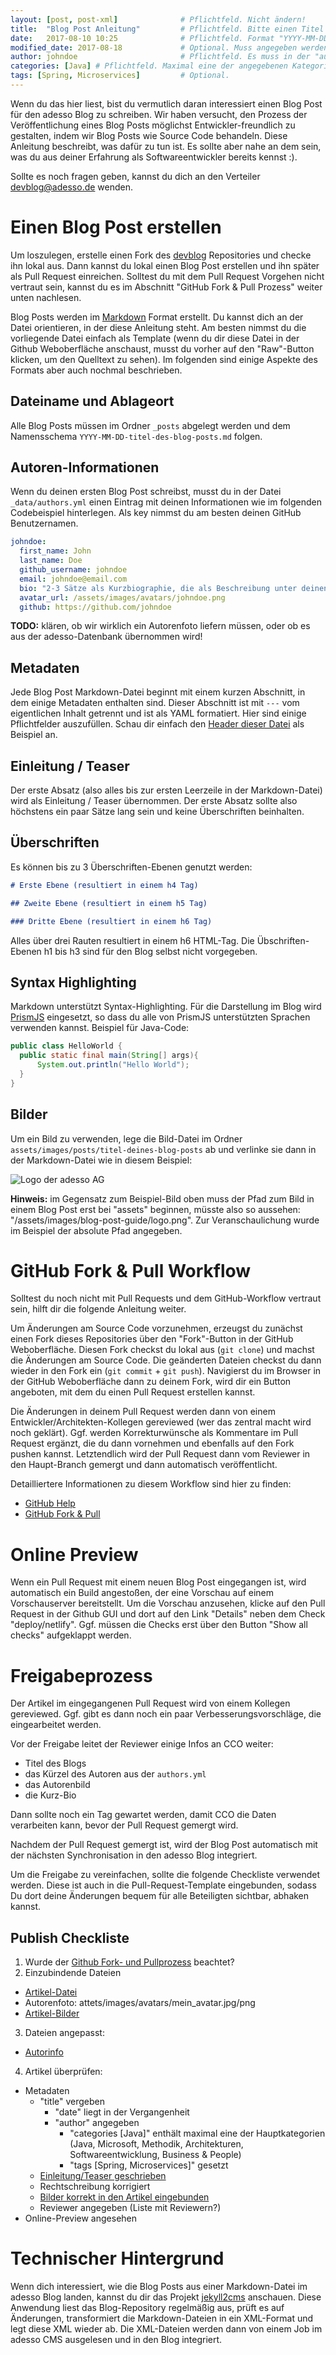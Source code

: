 ```yaml
---
layout: [post, post-xml]              # Pflichtfeld. Nicht ändern!
title:  "Blog Post Anleitung"         # Pflichtfeld. Bitte einen Titel für den Blog Post angeben.
date:   2017-08-10 10:25              # Pflichtfeld. Format "YYYY-MM-DD HH:MM". Muss für Veröffentlichung in der Vergangenheit liegen. (Für Preview egal)
modified_date: 2017-08-18             # Optional. Muss angegeben werden, wenn eine bestehende Datei geändert wird.
author: johndoe                       # Pflichtfeld. Es muss in der "authors.yml" einen Eintrag mit diesem Namen geben.
categories: [Java] # Pflichtfeld. Maximal eine der angegebenen Kategorien verwenden.
tags: [Spring, Microservices]         # Optional.
---
```


Wenn du das hier liest, bist du vermutlich daran interessiert einen Blog Post für den
adesso Blog zu schreiben. Wir haben versucht, den Prozess der Veröffentlichung eines Blog Posts
möglichst Entwickler-freundlich zu gestalten, indem wir Blog Posts wie Source Code behandeln.
Diese Anleitung beschreibt, was dafür zu tun ist. Es sollte aber nahe an dem sein, was du aus
deiner Erfahrung als Softwareentwickler bereits kennst :).

Sollte es noch fragen geben, kannst du dich an den Verteiler [devblog@adesso.de](mailto:devblog@adesso.de)
wenden.

# Einen Blog Post erstellen

Um loszulegen, erstelle einen Fork des [devblog](https://github.com/adessoAG/devblog) Repositories
und checke ihn lokal aus. Dann kannst du lokal einen Blog Post erstellen und ihn später als
Pull Request einreichen. Solltest du mit dem Pull Request Vorgehen nicht vertraut sein,
kannst du es im Abschnitt "GitHub Fork & Pull Prozess" weiter unten nachlesen.

Blog Posts werden im [Markdown](https://github.com/adam-p/markdown-here/wiki/Markdown-Cheatsheet)
Format erstellt. Du kannst dich an der Datei orientieren, in der diese Anleitung steht. Am besten
nimmst du die vorliegende Datei einfach als Template (wenn du dir diese Datei in der Github 
Weboberfläche anschaust, musst du vorher auf den "Raw"-Button klicken, um den Quelltext zu sehen).
Im folgenden sind einige Aspekte des Formats aber auch nochmal beschrieben.

## Dateiname und Ablageort

Alle Blog Posts müssen im Ordner `_posts` abgelegt werden und dem Namensschema
`YYYY-MM-DD-titel-des-blog-posts.md` folgen.

## Autoren-Informationen

Wenn du deinen ersten Blog Post schreibst, musst du in der Datei `_data/authors.yml` einen Eintrag
mit deinen Informationen wie im folgenden Codebeispiel hinterlegen. Als key nimmst du am besten
deinen GitHub Benutzernamen.

```yaml
johndoe:
  first_name: John
  last_name: Doe
  github_username: johndoe
  email: johndoe@email.com
  bio: "2-3 Sätze als Kurzbiographie, die als Beschreibung unter deinen Blog-Posts erscheinen."
  avatar_url: /assets/images/avatars/johndoe.png
  github: https://github.com/johndoe
```

**TODO:** klären, ob wir wirklich ein Autorenfoto liefern müssen, oder ob es aus der adesso-Datenbank übernommen wird!

## Metadaten

Jede Blog Post Markdown-Datei beginnt mit einem kurzen Abschnitt, in dem einige Metadaten enthalten
sind. Dieser Abschnitt ist mit `---` vom eigentlichen Inhalt getrennt und ist als YAML formatiert.
Hier sind einige Pflichtfelder auszufüllen. 
Schau dir einfach den [Header dieser Datei](https://github.com/adessoAG/devblog/edit/master/examples/2017-08-10-blog-post-guide.md) als Beispiel an.

## Einleitung / Teaser

Der erste Absatz (also alles bis zur ersten Leerzeile in der Markdown-Datei) wird als Einleitung / Teaser übernommen. Der erste Absatz
sollte also höchstens ein paar Sätze lang sein und keine Überschriften beinhalten.

## Überschriften

Es können bis zu 3 Überschriften-Ebenen genutzt werden:

```markdown
# Erste Ebene (resultiert in einem h4 Tag)

## Zweite Ebene (resultiert in einem h5 Tag)

### Dritte Ebene (resultiert in einem h6 Tag)
```
Alles über drei Rauten resultiert in einem h6 HTML-Tag. Die Übschriften-Ebenen h1 bis h3 sind für den Blog selbst nicht vorgegeben.

## Syntax Highlighting

Markdown unterstützt Syntax-Highlighting. Für die Darstellung im Blog wird [PrismJS](http://prismjs.com/#languages-list)
eingesetzt, so dass du alle von PrismJS unterstützten Sprachen verwenden kannst. Beispiel für Java-Code:

```java
public class HelloWorld {
  public static final main(String[] args){
      System.out.println("Hello World");
  }
}
```

## Bilder

Um ein Bild zu verwenden, lege die Bild-Datei im Ordner `assets/images/posts/titel-deines-blog-posts` ab und
verlinke sie dann in der Markdown-Datei wie in diesem Beispiel:

![Logo der adesso AG](https://github.com/adessoAG/devblog/raw/master/assets/images/blog-post-guide/logo.png)

**Hinweis:** im Gegensatz zum Beispiel-Bild oben muss der Pfad zum Bild in einem Blog Post erst bei "assets" beginnen,
müsste also so aussehen: "/assets/images/blog-post-guide/logo.png". Zur Veranschaulichung wurde im Beispiel der
absolute Pfad angegeben.

# GitHub Fork & Pull Workflow

Solltest du noch nicht mit Pull Requests und dem GitHub-Workflow vertraut sein, hilft dir die folgende
Anleitung weiter.

Um Änderungen am Source Code vorzunehmen, erzeugst du zunächst einen Fork dieses Repositories
über den "Fork"-Button in der GitHub Weboberfläche. Diesen Fork checkst du lokal aus (`git clone`) und machst
die Änderungen am Source Code. Die geänderten Dateien checkst du dann wieder in den Fork ein (`git commit` + `git push`).
Navigierst du im Browser in der GitHub Weboberfläche dann zu deinem Fork, wird dir ein Button angeboten, mit dem du einen Pull
Request erstellen kannst.

Die Änderungen in deinem Pull Request werden dann von einem Entwickler/Architekten-Kollegen gereviewed (wer das zentral macht
wird noch geklärt). Ggf. werden Korrekturwünsche als Kommentare
im Pull Request ergänzt, die du dann vornehmen und ebenfalls auf den Fork pushen kannst. Letztendlich
wird der Pull Request dann vom Reviewer in den Haupt-Branch gemergt und dann automatisch veröffentlicht.

Detailliertere Informationen zu diesem Workflow sind hier zu finden:

* [GitHub Help](https://help.github.com/articles/about-pull-requests/)
* [GitHub Fork & Pull](https://reflectoring.io/github-fork-and-pull/)

# Online Preview 

Wenn ein Pull Request mit einem neuen Blog Post eingegangen ist, wird automatisch ein Build angestoßen,
der eine Vorschau auf einem Vorschauserver bereitstellt. Um die Vorschau anzusehen, klicke auf den Pull
Request in der Github GUI und dort auf den Link "Details" neben dem Check "deploy/netlify". Ggf. müssen
die Checks erst über den Button "Show all checks" aufgeklappt werden.

# Freigabeprozess

Der Artikel im eingegangenen Pull Request wird von einem Kollegen gereviewed. Ggf. gibt es dann noch ein
paar Verbesserungsvorschläge, die eingearbeitet werden. 

Vor der Freigabe leitet der Reviewer einige Infos an CCO weiter:

* Titel des Blogs
* das Kürzel des Autoren aus der `authors.yml`
* das Autorenbild
* die Kurz-Bio 

Dann sollte noch ein Tag gewartet werden, damit CCO die Daten verarbeiten kann, bevor der Pull Request gemergt wird.

Nachdem der Pull Request gemergt ist, wird der Blog Post automatisch mit der nächsten Synchronisation
in den adesso Blog integriert.

Um die Freigabe zu vereinfachen, sollte die folgende Checkliste verwendet werden. 
Diese ist auch in die Pull-Request-Template eingebunden, sodass Du dort deine Änderungen bequem für alle Beteiligten sichtbar, abhaken kannst.


## Publish Checkliste

1. Wurde der [Github Fork- und Pullprozess](https://reflectoring.io/github-fork-and-pull/) beachtet?
2. Einzubindende Dateien 
  * [Artikel-Datei](https://github.com/adessoAG/devblog/blob/master/examples/2017-08-10-blog-post-guide.md#dateiname-und-ablageort)
  * Autorenfoto: attets/images/avatars/mein_avatar.jpg/png
  * [Artikel-Bilder](https://github.com/adessoAG/devblog/blob/master/examples/2017-08-10-blog-post-guide.md#bilder)
3. Dateien angepasst:
  * [Autorinfo](https://github.com/adessoAG/devblog/blob/master/examples/2017-08-10-blog-post-guide.md#autoren-informationen)
4. Artikel überprüfen:
  * Metadaten
    * "title" vergeben
		* "date" liegt in der Vergangenheit
	  * "author" angegeben
		* "categories [Java]" enthält maximal eine der Hauptkategorien (Java, Microsoft, Methodik, Architekturen, Softwareentwicklung, Business & People)
		* "tags [Spring, Microservices]" gesetzt
	* [Einleitung/Teaser geschrieben](https://github.com/adessoAG/devblog/blob/master/examples/2017-08-10-blog-post-guide.md#einleitung--teaser)
	* Rechtschreibung korrigiert
	* [Bilder korrekt in den Artikel eingebunden](https://github.com/adessoAG/devblog/blob/master/examples/2017-08-10-blog-post-guide.md#bilder)
	* Reviewer angegeben (Liste mit Reviewern?)
  * Online-Preview angesehen

# Technischer Hintergrund

Wenn dich interessiert, wie die Blog Posts aus einer Markdown-Datei im adesso Blog landen, kannst
du dir das Projekt [jekyll2cms](https://github.com/adessoAG/jekyll2cms) anschauen. Diese Anwendung
liest das Blog-Repository regelmäßig aus, prüft es auf Änderungen, transformiert die Markdown-Dateien
in ein XML-Format und legt diese XML wieder ab. Die XML-Dateien werden dann von einem Job im adesso
CMS ausgelesen und in den Blog integriert.
